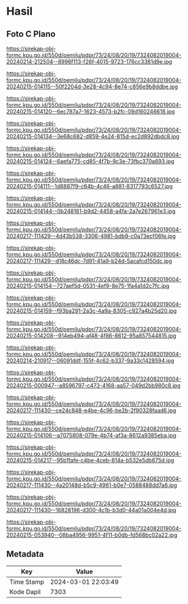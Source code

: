 # Hasil

## Foto C Plano

https://sirekap-obj-formc.kpu.go.id/550d/pemilu/pdpr/73/24/08/20/19/7324082019004-20240214-212504--8996f113-f26f-4015-9723-176cc3381d9e.jpg

https://sirekap-obj-formc.kpu.go.id/550d/pemilu/pdpr/73/24/08/20/19/7324082019004-20240215-014115--50f2204d-3e28-4c94-8e74-c856e9b8ddbe.jpg

https://sirekap-obj-formc.kpu.go.id/550d/pemilu/pdpr/73/24/08/20/19/7324082019004-20240215-014120--6ec787a7-1623-4573-b2fc-09d160246618.jpg

https://sirekap-obj-formc.kpu.go.id/550d/pemilu/pdpr/73/24/08/20/19/7324082019004-20240215-014134--3e68c682-d859-4e24-815d-ec2d892dbdc8.jpg

https://sirekap-obj-formc.kpu.go.id/550d/pemilu/pdpr/73/24/08/20/19/7324082019004-20240215-014124--6aefa775-cd85-4f7b-9c3e-73fbc370a693.jpg

https://sirekap-obj-formc.kpu.go.id/550d/pemilu/pdpr/73/24/08/20/19/7324082019004-20240215-014111--1d8887f9-c64b-4c46-a881-8317793c6527.jpg

https://sirekap-obj-formc.kpu.go.id/550d/pemilu/pdpr/73/24/08/20/19/7324082019004-20240215-014144--0b248161-b9d2-4458-a4fa-2a7e267961e3.jpg

https://sirekap-obj-formc.kpu.go.id/550d/pemilu/pdpr/73/24/08/20/19/7324082019004-20240217-111429--4d43b538-3306-4981-bdb9-c0a73ecf06fe.jpg

https://sirekap-obj-formc.kpu.go.id/550d/pemilu/pdpr/73/24/08/20/19/7324082019004-20240217-111429--d18c46dc-7d91-41a9-b24d-5acafcd150dc.jpg

https://sirekap-obj-formc.kpu.go.id/550d/pemilu/pdpr/73/24/08/20/19/7324082019004-20240215-014154--727aef5d-0531-4ef9-8e75-1fa4a1d2c7fc.jpg

https://sirekap-obj-formc.kpu.go.id/550d/pemilu/pdpr/73/24/08/20/19/7324082019004-20240215-014159--f93ba291-2a3c-4a9a-8305-c927a4b25d20.jpg

https://sirekap-obj-formc.kpu.go.id/550d/pemilu/pdpr/73/24/08/20/19/7324082019004-20240215-014208--914eb494-af48-4f86-8612-95a857544815.jpg

https://sirekap-obj-formc.kpu.go.id/550d/pemilu/pdpr/73/24/08/20/19/7324082019004-20240214-210917--06091ddf-155f-4c62-b337-9a33c1428594.jpg

https://sirekap-obj-formc.kpu.go.id/550d/pemilu/pdpr/73/24/08/20/19/7324082019004-20240215-000947--a8596797-c473-4168-aa57-049d2bb980c8.jpg

https://sirekap-obj-formc.kpu.go.id/550d/pemilu/pdpr/73/24/08/20/19/7324082019004-20240217-111430--ce24c848-e4be-4c96-be2b-2f90328faad6.jpg

https://sirekap-obj-formc.kpu.go.id/550d/pemilu/pdpr/73/24/08/20/19/7324082019004-20240215-014106--a7075808-079e-4b74-af3a-8612a9385eba.jpg

https://sirekap-obj-formc.kpu.go.id/550d/pemilu/pdpr/73/24/08/20/19/7324082019004-20240215-014217--95b1fafe-c4be-4ceb-814a-b532e5db675d.jpg

https://sirekap-obj-formc.kpu.go.id/550d/pemilu/pdpr/73/24/08/20/19/7324082019004-20240217-111430--4a20148d-b5c9-4961-b0e7-0588488dd7a6.jpg

https://sirekap-obj-formc.kpu.go.id/550d/pemilu/pdpr/73/24/08/20/19/7324082019004-20240217-111430--16828196-d300-4c1b-b3d0-44a01a004e4d.jpg

https://sirekap-obj-formc.kpu.go.id/550d/pemilu/pdpr/73/24/08/20/19/7324082019004-20240215-053940--08ba4956-9951-4f11-b0db-fd568bc02a22.jpg


## Metadata

| Key        | Value               |
| ---------- | ------------------- |
| Time Stamp | 2024-03-01 22:03:49 |
| Kode Dapil | 7303                |



